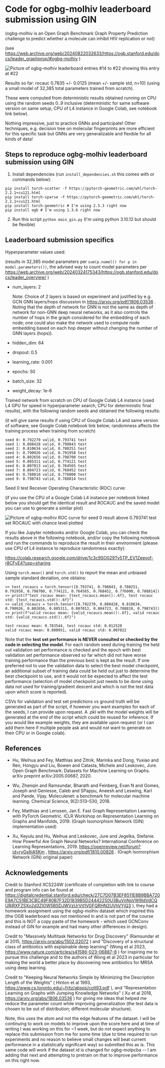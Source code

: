 # Code for ogbg-molhiv leaderboard submission using GIN

(ogbg-molhiv is an Open Graph Benchmark Graph Property Prediction challenge to predict whether a molecule can inhibit HIV replication or not)

(see  https://web.archive.org/web/20240822032633/https://ogb.stanford.edu/docs/leader_graphprop/#ogbg-molhiv )

![Picture of ogbg-molhiv leaderboard entries #14 to #22 showing this entry at #22](ogbg-molhiv-leaderboard-snapshot.png)

Results so far: rocauc 0.7835 +/- 0.0125 (mean +/- sample std, n=10) (using a small model of 32,385 total parameters trained from scratch).

These were computed from deterministic results obtained running on CPU using the random seeds 0..9 inclusive (deterministic for same software version on same setup, CPU of L4 instance in Google Colab, see notebook link below).

Nothing impressive, just to practice GNNs and participate!
Other techniques, e.g. decision tree on molecular fingerprints are more efficient for this specific task but GNNs are very generalizable and flexible for all kinds of data!

## Steps to reproduce ogbg-molhiv leaderboard submission using GIN

1. Install dependencies (run `install_dependencies.sh` this comes with or commands below):

```
pip install torch-scatter -f https://pytorch-geometric.com/whl/torch-2.2.1+cu121.html
pip install torch-sparse -f https://pytorch-geometric.com/whl/torch-2.2.1+cu121.html
pip install torch-geometric # I'm using 2.5.3 right now
pip install ogb # I'm using 1.3.6 right now
```

2. Run this script `python main_gin.py` (I'm using python 3.10.12 but should be flexible)

## Leaderboard submission specifics

Hyperparameter values used:

(results in 32,385 model parameters per `sum(p.numel() for p in model.parameters())`, the advised way to count model parameters per https://web.archive.org/web/20240324175343/https://ogb.stanford.edu/docs/leader_overview/ )

- num_layers: 2

  Note: Choice of 2 layers is based on experiment and justified by e.g. GCN GNN layers/hops discussion in https://arxiv.org/pdf/1806.03536 .
  Noting that the depth of network for GNN is not the same as depth of network for non-GNN deep neural networks, as it also controls the number of hops in the graph considered for the embedding of each node; one could also make the network used to compute node embedding based on each hop deeper without changing the number of GNN layers (hops)).

- hidden_dim: 64

- dropout: 0.5

- learning_rate: 0.001

- epochs: 50

- batch_size: 32

- weight_decay: 1e-6

Trained network from scratch on CPU of Google Colab L4 instance (used L4 GPU for speed in hyperparameter search, CPU for deterministic final results),
with the following random seeds and obtained the following results:

(it will give same results if using CPU of Google Colab L4 and same version of software; see Google Colab notebook link below; randomness affects the training process when training from scratch)

```
seed 0: 0.792270 valid, 0.793741 test
seed 1: 0.808428 valid, 0.798843 test
seed 2: 0.810634 valid, 0.780251 test
seed 3: 0.790926 valid, 0.791958 test
seed 4: 0.802656 valid, 0.798700 test
seed 5: 0.805311 valid, 0.774121 test
seed 6: 0.807013 valid, 0.764565 test
seed 7: 0.804723 valid, 0.768452 test
seed 8: 0.788810 valid, 0.776000 test
seed 9: 0.798743 valid, 0.788814 test
```

Seed 0 test Receiver Operating Characteristic (ROC) curve:

(if you use the CPU of a Google Colab L4 instance per notebook linked below you should get the identical result and ROCAUC and the saved model you can use to generate a similar plot)

![Picture of ogbg-molhiv ROC curve for seed 0 result above 0.793741 test set ROCAUC with chance level plotted](tiny_gin_for_ogbg-molhiv_roc_curve_colabL4_cpu_deterministic_seed0_test_0p793741.png)

If you like Jupyter notebooks and/or Google Colab, you can check the results above in the following notebook, and/or copy the following notebook and run the commands to reproduce the result in their environment (please use CPU of L4 instance to reproduce randomness exactly):

https://colab.research.google.com/drive/1c3c9SO029Tv5TP_EV1Zeevof-r8CFvE4?usp=sharing

Using `torch.mean()` and `torch.std()` to report the mean and unbiased sample standard deviation, one obtains:

```
>> test_rocaucs = torch.tensor([0.793741, 0.798843, 0.780251, 0.791958, 0.798700, 0.774121, 0.764565, 0.768452, 0.776000, 0.788814])
>> print(f"test rocauc mean: {test_rocaucs.mean():.6f}, test rocauc std: {test_rocaucs.std():.6f}")
>> valid_rocaucs = torch.tensor([0.792270, 0.808428, 0.810634, 0.790926, 0.802656, 0.805311, 0.807013, 0.804723, 0.788810, 0.798743])
>> print(f"valid rocauc mean: {valid_rocaucs.mean():.6f}, valid rocauc std: {valid_rocaucs.std():.6f}")

test rocauc mean: 0.783544, test rocauc std: 0.012520
valid rocauc mean: 0.800951, valid rocauc std: 0.007822
```

Note that the **test set performance is NEVER consulted or checked by the code in selecting the model**.
For each random seed during training the held out validation set performance is checked and the epoch with best validation set performance observed so far which did not have worse training performance than the previous best is kept as the result. If one preferred not to use the validation data to select the best model checkpoint, an additional subset of training data could be held out just to determine the best checkpoint to use, and it would not be expected to affect the test performance (selection of model checkpoint just needs to be done using data not used for training/gradient descent and which is not the test data upon which score is reported).

CSVs for validation and test set predictions vs ground truth will be generated as part of the script, if however you want examples for each of the seeds, I can provide upon request. A .pkl with the model weights will be generated at the end of the script which could be reused for inference. If you would like example weights, they are available upon request (or I can add them here if multiple people ask and would not want to generate on their CPU or in Google colab).

## References

- Hu, Weihua and Fey, Matthias and Zitnik, Marinka and Dong, Yuxiao and Ren, Hongyu and Liu, Bowen and Catasta, Michele and Leskovec, Jure. Open Graph Benchmark: Datasets for Machine Learning on Graphs. arXiv preprint arXiv:2005.00687, 2020.

- Wu, Zhenqin and Ramsundar, Bharath and Feinberg, Evan N and Gomes, Joseph and Geniesse, Caleb and SPappu, Aneesh and Leswing, Karl and Pande, Vijay. Moleculenet: a benchmark for molecular machine learning. Chemical Science, 9(2):513–530, 2018.

- Fey, Matthias and Lenssen, Jan E. Fast Graph Representation Learning with PyTorch Geometric. ICLR Workshop on Representation Learning on Graphs and Manifolds, 2019. (Graph Isomorphism Network (GIN) implementation used)

- Xu, Keyulu and Hu, Weihua and Leskovec, Jure and Jegelka, Stefanie. How Powerful Are Graph Neural Networks? International Conference on Learning Representations, 2019. https://openreview.net/forum?id=ryGs6iA5Km , https://arxiv.org/pdf/1810.00826 . (Graph Isomorphism Network (GIN) original paper)

## Acknowledgements

Credit to Stanford XCS224W (certificate of completion with link to course and program info can be found at https://digitalcredential.stanford.edu/check/27C7D07B3EF8511E8B9BBA720E9A7C51BE3CBC49F80B7F32D1839B5D24442250U3BuVnNsVW9ldVdCQURiRXFZSXo2d3ZlOW5BSDJWVzUrVit1VGFQRHN2UVhVYjQ3 ),
they had a homework assignment using the ogbg-molhiv dataset which inspired this (the OGB leaderboard was not mentioned in and is not part of the course and this is NOT a copy paste of the homework - which used GCNConv instead of GIN for example and had many other differences in design).

Credit to "Massively Multitask Networks for Drug Discovery" (Ramsundar et al 2015, https://arxiv.org/abs/1502.02072 ) and "Discovery of a structural class of antibiotics with explainable deep learning" (Wong et al 2023, https://www.nature.com/articles/s41586-023-06887-8 ) for inspiring me to pursue this challenge and to the authors of Wong et al 2023 in particular for making the world a better place by discovering new antibiotics for MRSA using deep learning.

Credit to "Keeping Neural Networks Simple by Minimizing the Description Length of the Weights" ( Hinton et al 1993, https://www.cs.toronto.edu/~fritz/absps/colt93.pdf ), and "Representation Learning on Graphs with Jumping Knowledge Networks" ( Xu et al 2018, https://arxiv.org/abs/1806.03536 ) for giving me ideas that helped me reduce the parameter count while improving generalization (the test data is chosen to be out of distribution; different molecular structure).

Note, this uses the atom and not the edge features of the dataset. I will be continuing to work on models to improve upon the score here and at time of writing I was working on this for ~1 week, but do not expect anything to replace this submission from me for some time (due to time required to run experiments and no reason to believe small changes will beat current performance in a statistically significant way) so submitted this as is. This same code will work if the dataset id is changed for ogbg-molpcba -- I am adding that next and attempting to pretrain on that to improve performance on this right now.